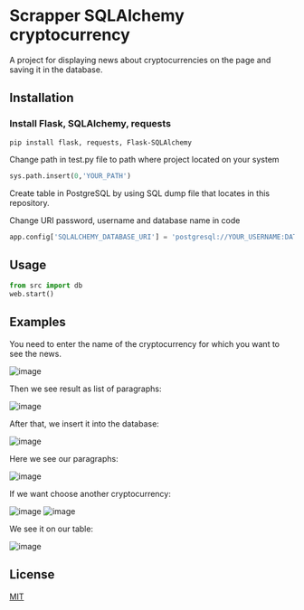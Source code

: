 # Scrapper SQLAlchemy cryptocurrency
A project for displaying news about cryptocurrencies on the page and saving it in the database.

## Installation
### Install Flask, SQLAlchemy, requests
```
pip install flask, requests, Flask-SQLAlchemy
```
Change path in test.py file to path where project located on your system

```python
sys.path.insert(0,'YOUR_PATH')

```
Create table in PostgreSQL by using SQL dump file that locates in this repository.

Change URI password, username and database name in code
```python
app.config['SQLALCHEMY_DATABASE_URI'] = 'postgresql://YOUR_USERNAME:DATABSE_PASSWORD@localhost/DATABASE_NAME'
```
## Usage
```python
from src import db
web.start()
```
## Examples

You need to enter the name of the cryptocurrency for which you want to see the news.

![image](https://user-images.githubusercontent.com/72498812/140555750-35d0969b-e68b-4bee-9d76-2636d680c5e7.png)

Then we see result as list of paragraphs:

![image](https://user-images.githubusercontent.com/72498812/140556124-86ed65dc-5b1a-4667-859b-23c4d93ca69c.png)

After that, we insert it into the database:

![image](https://user-images.githubusercontent.com/72498812/140556503-bb261754-3d71-4294-be39-7fa86d4ddfe7.png)

Here we see our paragraphs:

![image](https://user-images.githubusercontent.com/72498812/140556542-35045663-8048-4cf4-9841-3c75a0461e21.png)

If we want choose another cryptocurrency:

![image](https://user-images.githubusercontent.com/72498812/140556814-9ed21e1e-903b-40b9-92f6-e41a9b76e302.png)
![image](https://user-images.githubusercontent.com/72498812/140557264-293b59ab-5e6f-47c2-a9c4-1b305853f073.png)

We see it on our table:

![image](https://user-images.githubusercontent.com/72498812/140557207-a46152e6-3a9d-4044-b4a0-ca987d63231d.png)

## License
[MIT](https://choosealicense.com/licenses/mit/)
